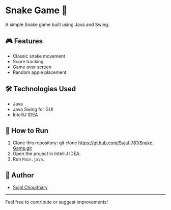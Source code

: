 # Snake Game 🐍

A simple Snake game built using Java and Swing.

## 🎮 Features
- Classic snake movement
- Score tracking
- Game over screen
- Random apple placement

## 🛠️ Technologies Used
- Java
- Java Swing for GUI
- IntelliJ IDEA

## 🚀 How to Run
1. Clone this repository:
   git clone https://github.com/Sujal-781/Snake-Game.git
2. Open the project in IntelliJ IDEA.
3. Run `Main.java`.

## 🙌 Author
- [Sujal Choudhary](https://github.com/Sujal-781)

---
Feel free to contribute or suggest improvements!